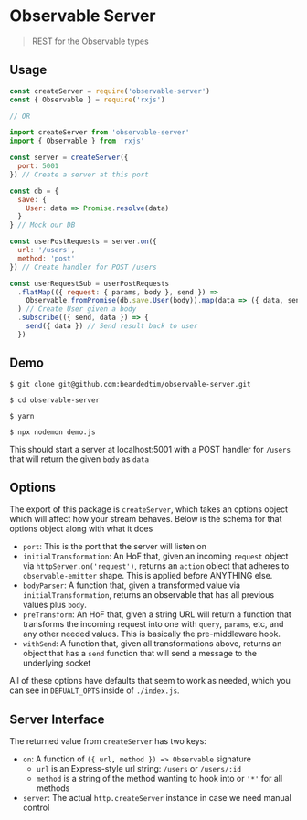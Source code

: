 # Observable Server

> REST for the Observable types

## Usage

```js
const createServer = require('observable-server')
const { Observable } = require('rxjs')

// OR

import createServer from 'observable-server'
import { Observable } from 'rxjs'

const server = createServer({
  port: 5001
}) // Create a server at this port

const db = {
  save: {
    User: data => Promise.resolve(data)
  }
} // Mock our DB

const userPostRequests = server.on({
  url: '/users',
  method: 'post'
}) // Create handler for POST /users

const userRequestSub = userPostRequests
  .flatMap(({ request: { params, body }, send }) =>
    Observable.fromPromise(db.save.User(body)).map(data => ({ data, send }))
  ) // Create User given a body
  .subscribe(({ send, data }) => {
    send({ data }) // Send result back to user
  })
```

## Demo

```console
$ git clone git@github.com:beardedtim/observable-server.git

$ cd observable-server

$ yarn

$ npx nodemon demo.js
```

This should start a server at localhost:5001 with a POST handler for `/users` that will return the given `body` as `data`

## Options

The export of this package is `createServer`, which takes an options object which will affect how your stream behaves. Below is the schema for that options object along with what it does

* `port`: This is the port that the server will listen on
* `initialTransformation`: An HoF that, given an incoming `request` object via `httpServer.on('request')`, returns an `action` object that adheres to `observable-emitter` shape. This is applied before ANYTHING else.
* `bodyParser`: A function that, given a transformed value via `initialTransformation`, returns an observable that has all previous values plus `body`.
* `preTransform`: An HoF that, given a string URL will return a function that transforms the incoming request into one with `query`, `params`, etc, and any other needed values. This is basically the pre-middleware hook.
* `withSend`: A function that, given all transformations above, returns an object that has a `send` function that will send a message to the underlying socket

All of these options have defaults that seem to work as needed, which you can see in `DEFUALT_OPTS` inside of `./index.js`.

## Server Interface

The returned value from `createServer` has two keys:

* `on`: A function of `({ url, method }) => Observable` signature
  - `url` is an Express-style url string: `/users` or `/users/:id`
  - `method` is a string of the method wanting to hook into or `'*'` for all methods
* `server`: The actual `http.createServer` instance in case we need manual control